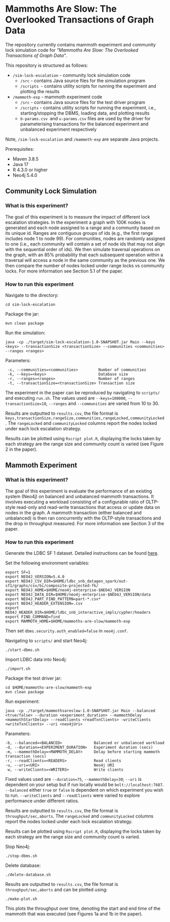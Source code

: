 # Mammoths Are Slow: The Overlooked Transactions of Graph Data

The repository currently contains mammoth experiment and community lock simulation code for _"Mammoths Are Slow: The Overlooked Transactions of Graph Data"_.

This repository is structured as follows:

* `/sim-lock-escalation` - community lock simulation code
    * `/src` - contains Java source files for the simulation program
    * `/scripts `- contains utility scripts for running the experiment and plotting the results
* `/mammoth-exp` - mammoth experiment code 
    * `/src` - contains Java source files for the test driver program
    * `/scripts` - contains utility scripts for running the experiment, i.e., starting/stopping the DBMS, loading data, and plotting results 
    * `b-params.csv `and `u-params.csv` files are used by the driver for parameterising transactions for the balanced experiment and unbalanced experiment respectively 

Note, `/sim-lock-escalation` and `/mammoth-exp` are separate Java projects.

Prerequisites:
* Maven 3.8.5
* Java 17
* R 4.3.0 or higher 
* Neo4j 5.4.0

## Community Lock Simulation 

### What is this experiment?

The goal of this experiment is to measure the impact of different lock escalation strategies.
In the experiment a graph with 100K nodes is generated and each node assigned to a range and a community based on its unique id.
Ranges are contiguous groups of ids (e.g., the first range includes node 1 to node 99). 
For communities, nodes are randomly assigned to one (i.e., each community will contain a set of node ids that may not align with the sequential order of ids). 
We then simulate traversal operations on the graph, with an 85% probability that each subsequent operation within a traversal  will access a node in the same community as the previous one. 
We then compare the number of nodes locked under range locks vs community locks. 
For more information see Section 5.1 of the paper.

### How to run this experiment

Navigate to the directory:
```
cd sim-lock-escalation 
```

Package the jar:
```
mvn clean package
```
 
Run the simulation:
```
java -cp ./target/sim-lock-escalation-1.0-SNAPSHOT.jar Main --keys <keys> --transactionSize <transactionSize> --communities <communities> --ranges <ranges>
```

Parameters:
```
 -c, --communities=<communities>         Number of communities
 -k, --keys=<keys>                       Database size
 -r, --ranges=<ranges>                   Number of ranges
 -t, --transactionSize=<transactionSize> Transaction size
```

The experiment in the paper can be reproduced by navigating to `scripts/` and executing `run.sh`. 
The values used are `--keys=100000`, `--transactionSize=10`, `--ranges` and `--communities` are varied from 10 to 30.

Results are outputted to `results.csv`, the file format is `keys,transactionSize,rangeSize,communities,rangeLocked,communityLocked`. 
The `rangeLocked` and `communityLocked` columns report the nodes locked under each lock escalation strategy.

Results can be plotted using `Rscript plot.R`, displaying the locks taken by each strategy are the range size and community count is varied (see Figure 2 in the paper).


## Mammoth Experiment

### What is this experiment?

The goal of this experiment is evaluate the performance of an existing system (Neo4j) on balanced and unbalanced mammoth transactions. 
It involves executing a workload consisting of a configurable ratio of OLTP-style read-only and read-write transactions that access or update data on nodes in the graph. 
A mammoth transaction (either balanced and unbalanced) is then ran concurrently with the OLTP-style transactions and the drop in throughput measured.
For more information see Section 3 of the paper.

### How to run this experiment

Generate the LDBC SF 1 dataset. Detailed instructions can be found [here](https://github.com/ldbc/ldbc_snb_datagen_spark/).

Set the following environment variables:
```
export SF=1
export NEO4J_VERSION=5.4.0
export NEO4J_CSV_DIR=$HOME/ldbc_snb_datagen_spark/out-sf1/graphs/csv/bi/composite-projected-fk/
export NEO4J_HOME=$HOME/neo4j-enterprise-$NEO4J_VERSION
export NEO4J_DATA_DIR=$HOME/neo4j-enterprise-$NEO4J_VERSION/data
export NEO4J_PART_FIND_PATTERN=part-*.csv*
export NEO4J_HEADER_EXTENSION=.csv
export NEO4J_HEADER_DIR=$HOME/ldbc_snb_interactive_impls/cypher/headers
export FIND_COMMAND=find
export MAMMOTH_HOME=$HOME/mammoths-are-slow/mammoth-exp
```

Then set `dbms.security.auth_enabled=false` in `neo4j.conf`.

Navigating to `scripts/` and start Neo4j:
```
./start-dbms.sh
```

Import LDBC data into Neo4j:
```
./import.sh
```

Package the test driver jar:
```
cd $HOME/mammoths-are-slow/mammoth-exp
mvn clean package 
```

Run experiment: 
```
java -cp ./target/mammothsareslow-1.0-SNAPSHOT.jar Main --balanced <true/false> --duration <experiment_duration> --mammothDelay <mammothStartDelay> --readClients <readTxnClients> -writeClients <writeTxnClients> --uri <neo4jUri>
```

Parameters:
```
-b, --balanced=<BALANCED>              Balanced or unbalanced workload
-d, --duration=<EXPERIMENT_DURATION>   Experiment duration (secs)
-m, --mammothDelay=<MAMMOTH_DELAY>     Delay before starting mammoth transaction (secs)
-r, --readClients=<READERS>            Read clients
-u, --uri=<URI>                        Neo4j URI
 w, --writeClients=<WRITERS>           Write clients
```

Fixed values used are `--duration=75`, `--mammothDelay=30`; `--uri` is dependent on your setup but if run locally would be `bolt://localhost:7687`. 
`--balanced` either `true` or `false` is dependent on which experiment you wish to run. 
`--writeClients` and `--readClients` were varied to explore performance under different ratios.

Results are outputted to `results.csv`, the file format is `throughput/sec,aborts`. 
The `rangeLocked` and `communityLocked` columns report the nodes locked under each lock escalation strategy.

Results can be plotted using `Rscript plot.R`, displaying the locks taken by each strategy are the range size and community count is varied.


Stop Neo4j:
```
./stop-dbms.sh
```

Delete database:
```
./delete-database.sh
```

Results are outputted to `results.csv`, the file format is `throughput/sec,aborts` and can be plotted using:
```
./make-plot.sh
```
This plots the throughput over time, denoting the start and end time of the mammoth that was executed (see Figures 1a and 1b in the paper).



